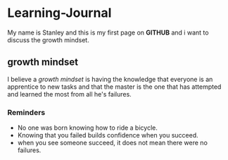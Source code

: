 # Learning-Journal
My name is Stanley and this is my first page on **GITHUB** and i want to discuss the growth mindset.
## growth mindset
I believe a *growth mindset* is having the knowledge that everyone is an apprentice to new tasks and that the master is the one that has attempted and learned the most from all he's failures.
### Reminders
* No one was born knowing how to ride a bicycle.
* Knowing that you failed builds confidence when you succeed.
* when you see someone succeed, it does not mean there were no failures.
